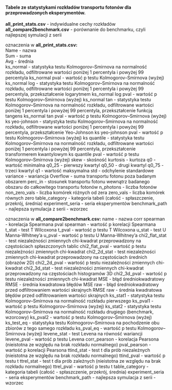 #### Tabele ze statystykami rozkładów transportu fotonów dla przeprowadzonych eksperymentów.
**all_print_stats.csv** - indywidualne cechy rozkładów\
**all_compare2benchmark.csv** - porównanie do benchmarku, czyli najlepszej symulacji z serii


oznaczenia w **all_print_stats.csv:**\
Name - nazwa\
Sum - suma\
Avg - średnia\
ks_normal - statystyka testu Kolmogorov–Smirnova na normalność rozkładu, odfiltrowane wartości poniżej 1 percentyla i powyżej 99 percentyla
ks_normal pval - wartość p testu Kolmogorov–Smirnova (wyżej)
ks_normal log - statystyka testu Kolmogorov–Smirnova na normalność rozkładu, odfiltrowane wartości poniżej 1 percentyla i powyżej 99 percentyla, przekształcenie logarytmem
ks_normal log pval - wartość p testu Kolmogorov–Smirnova (wyżej)
ks_normal tan - statystyka testu Kolmogorov–Smirnova na normalność rozkładu, odfiltrowane wartości poniżej 1 percentyla i powyżej 99 percentyla, przekształcenie funkcją tangens
ks_normal tan pval - wartość p testu Kolmogorov–Smirnova (wyżej)
ks yeo-johnson - statystyka testu Kolmogorov–Smirnova na normalność rozkładu, odfiltrowane wartości poniżej 1 percentyla i powyżej 99 percentyla, przekształcenie Yeo-Johnson
ks yeo-johnson pval - wartość p testu Kolmogorov–Smirnova (wyżej)
ks quantile - statystyka testu Kolmogorov–Smirnova na normalność rozkładu, odfiltrowane wartości poniżej 1 percentyla i powyżej 99 percentyla, przekształcenie transformerem kwantylowym
ks quantile pval - wartość p testu Kolmogorov–Smirnova (wyżej)
skew - skośność
kurtosis - kurtoza
q0 - wartość minimalna
q0_25 - pierwszy kwartyl
q0_50 - drugi kwartyl
q0_75 - trzeci kwartyl
q1 - wartość maksymalna
std - odchylenie standardowe
variance - wariancja
Overflow - suma transportu fotonu poza badanym obszarem
perc_in - stosunek transportu fotonu wewnątrz badanego obszaru do całkowitego transportu fotonów
n_photons - liczba fotonów
non_zero_vals - liczba komórek różnych od zera
zero_vals - liczba komórek równych zero
table_category - kategoria tabeli (całość - spłaszczenie, przekrój, średnia)
experiment_seria - seria eksperymentów
benchmark_path - najlepsza symulacja z serii - wzorzec


oznaczenia w **all_compare2benchmark.csv:**
name - nazwa
corr spearman - korelacja Spearmana
pval spearman - wartość p korelacji Spearmana
t_stat - test T Wilcoxona
t_pval - wartość p testu T Wilcoxona
u_stat - test U Manna-Whitney’a
u_pval - wartość p testu U Manna-Whitney’a
chi2_flat_stat - test niezależności zmiennych chi-kwadrat przeprowadzony na częstościach spłaszczonych tablic
chi2_flat_pval - wartość p testu niezależności zmiennych chi-kwadrat
chi2_2d_stat - test niezależności zmiennych chi-kwadrat przeprowadzony na częstościach średnich (obrazów 2D)
chi2_2d_pval - wartość p testu niezależności zmiennych chi-kwadrat
chi2_3d_stat - test niezależności zmiennych chi-kwadrat przeprowadzony na częstościach histogramów 3D
chi2_3d_pval - wartość p testu niezależności zmiennych chi-kwadrat
MSE - błąd średniokwadratowy
RMSE - średnia kwadratowa błędów
MSE raw - błąd średniokwadratowy przed odfiltrowaniem wartości skrajnych
RMSE raw - średnia kwadratowa błędów przed odfiltrowaniem wartości skrajnych
ks_stat1 - statystyka testu Kolmogorov–Smirnova na normalność rozkładu pierwszego
ks_pval1 - wartość p testu Kolmogorov–Smirnova (wyżej)
ks_stat2 - statystyka testu Kolmogorov–Smirnova na normalność rozkładu drugiego (benchmark, wzorcowy)
ks_pval2 - wartość p testu Kolmogorov–Smirnova (wyżej)
ks_test_eq - statystyka testu Kolmogorov–Smirnova na pochodzenie obu zbiorów z tego samego rozkładu
ks_pval_eq - wartość p testu Kolmogorov–Smirnova (wyżej)
levene_stat - test Levena na równość wariancji
levene_pval - wartość p testu Levena
corr_pearson - korelacja Pearsona (nieistotna ze względu na brak rozkładu normalnego)
pval_pearson - wartość p korelacji Pearsona
ttind_stat - test t dla prób niezależnych (nieistotna ze względu na brak rozkładu normalnego)
ttind_pval - wartość p testu t
ttrel_stat - test t dla prób zależnych (nieistotna ze względu na brak rozkładu normalnego)
ttrel_pval - wartość p testu t
table_category - kategoria tabeli (całość - spłaszczenie, przekrój, średnia)
experiment_seria - seria eksperymentów
benchmark_path - najlepsza symulacja z serii - wzorzec
